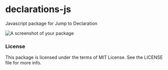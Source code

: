 # declarations-js

Javascript package for Jump to Declaration

![A screenshot of your package](https://f.cloud.github.com/assets/69169/2290250/c35d867a-a017-11e3-86be-cd7c5bf3ff9b.gif)

### License

This package is licensed under the terms of MIT License. See the LICENSE file for more info.
